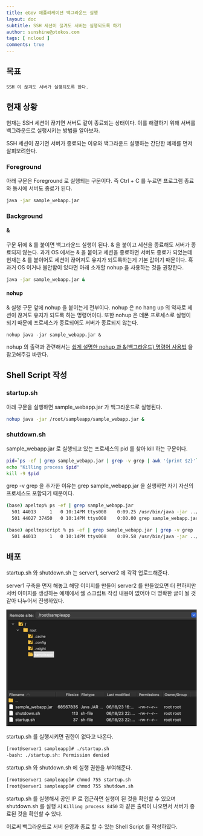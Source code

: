 ```yaml
---
title: eGov 애플리케이션 백그라운드 실행
layout: doc
subtitle: SSH 세션이 끊겨도 서버는 실행되도록 하기
author: sunshine@ptokos.com
tags: [ ncloud ]
comments: true
---
```


## 목표

`SSH 이 끊겨도 서버가 실행되도록 한다.`

## 현재 상황

현재는 SSH 세션이 끊기면 서버도 같이 종료되는 상태이다. 이를 해결하기 위해 서버를 백그라운드로 실행시키는 방법을 알아보자.

SSH 세션이 끊기면 서버가 종료되는 이유와 백그라운드 실행하는 간단한 예제를 먼저 살펴보려한다.

### Foreground

아래 구문은 Foreground 로 실행되는 구문이다. 즉 Ctrl + C 를 누르면 프로그램 종료와 동시에 서버도 종료가 된다.

```bash
java -jar sample_webapp.jar
```

### Background

#### &

구문 뒤에 & 를 붙이면 백그라운드 실행이 된다. & 을 붙이고 세션을 종료해도 서버가 종료되지 않는다.
과거 OS 에서는 & 을 붙이고 세션을 종료하면 서버도 종료가 되었는데 현재는 & 를 붙이어도 세션이 끊어져도 유지가 되도록하는게 기본 값이기 때문이다.
혹 과거 OS 이거나 불안함이 있다면 아래 소개할 nohup 을 사용하는 것을 권장한다.

```bash
java -jar sample_webapp.jar &
```

#### nohup

& 실행 구문 앞에 nohup 을 붙이는게 전부이다.
nohup 은 no hang up 의 약자로 세션이 끊겨도 유지가 되도록 하는 명령어이다.
또한 nohup 은 데몬 프로세스로 실행이 되기 때문에 프로세스가 종료되어도 서버가 종료되지 않는다.

```
nohup java -jar sample_webapp.jar &
```

nohup 의 출력과 관련해서는 [쉽게 설명한 nohup 과 &(백그라운드) 명령어 사용법](https://joonyon.tistory.com/entry/쉽게-설명한-nohup-과-백그라운드-명령어-사용법) 을
참고해주길 바란다.

## Shell Script 작성

### startup.sh

아래 구문을 실행하면 sample_webapp.jar 가 백그라운드로 실행된다.

```bash
nohup java -jar /root/sampleapp/sample_webapp.jar &
```

### shutdown.sh

sample_webapp.jar 로 실행되고 있는 프로세스의 pid 를 찾아 kill 하는 구문이다.

```bash
pid=`ps -ef | grep sample_webapp.jar | grep -v grep | awk '{print $2}'`
echo "Killing process $pid"
kill -9 $pid
```

grep -v grep 을 추가한 이유는 grep sample_webapp.jar 을 실행하면 자기 자신의 프로세스도 포함되기 때문이다.

```bash
(base) apeltop% ps -ef | grep sample_webapp.jar
  501 44013     1   0 10:14PM ttys008    0:09.25 /usr/bin/java -jar ../target/sample_webapp.jar
  501 44027 37450   0 10:14PM ttys008    0:00.00 grep sample_webapp.jar
```

```bash
(base) apeltopscript % ps -ef | grep sample_webapp.jar | grep -v grep 
  501 44013     1   0 10:14PM ttys008    0:09.58 /usr/bin/java -jar ../target/sample_webapp.jar
```

## 배포

startup.sh 와 shutdown.sh 는 server1, server2 에 각각 업로드해준다.

server1 구축을 먼저 해놓고 해당 이미지를 만들어 server2 를 만들었으면 더 편하지만 서버 이미지를 생성하는 예제에서 쉘 스크립트 작성 내용이 없어야 더 명확한 글이 될 것 같아 나누어서 진행하였다.

![4-1.png](/assets/img/ncloud-sourcepipeline/4-1.png)

startup.sh 를 실행시키면 권한이 없다고 나온다.

```bash
[root@server1 sampleapp]# ./startup.sh
-bash: ./startup.sh: Permission denied
```

startup.sh 와 shutdown.sh 에 실행 권한을 부여해준다.

```bash
[root@server1 sampleapp]# chmod 755 startup.sh
[root@server1 sampleapp]# chmod 755 shutdown.sh
```

startup.sh 를 실행해서 공인 IP 로 접근하면 실행이 된 것을 확인할 수 있으며 shutdown.sh 를 실행 시 `Killing process 8450` 와 같은 출력이 나오면서 서버가 종료된 것을 확인할
수 있다.

이로써 백그라운드로 서버 운영과 종료 할 수 있는 Shell Script 를 작성하였다. 




